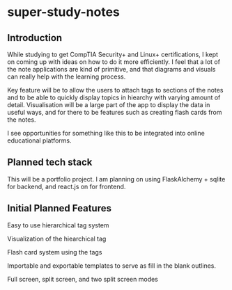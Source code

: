 # super-study-notes
## Introduction
While studying to get CompTIA Security+ and Linux+ certifications, I kept on coming up with ideas on how to do it more efficiently.
I feel that a lot of the note applications are kind of primitive, and that diagrams and visuals can really help
with the learning process.

Key feature will be to allow the users to attach tags to sections of the notes and to be able to quickly display
topics in hiearchy with varying amount of detail. Visualisation will be a large part of the app to display the data
in useful ways, and for there to be features such as creating flash cards from the notes.

I see opportunities for something like this to be integrated into online educational platforms.

## Planned tech stack
This will be a portfolio project. I am planning on using FlaskAlchemy + sqlite for backend, and react.js on for frontend.

## Initial Planned Features
Easy to use hierarchical tag system

Visualization of the hiearchical tag

Flash card system using the tags

Importable and exportable templates to serve as fill in the blank outlines.

Full screen, split screen, and two split screen modes








